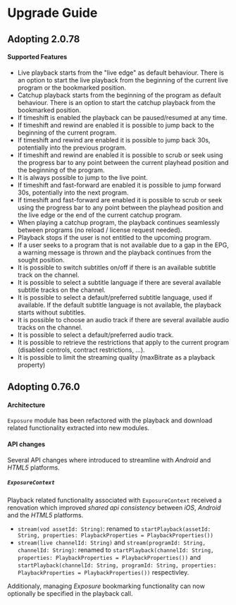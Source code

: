 # Upgrade Guide

## Adopting 2.0.78

#### Supported Features

* Live playback starts from the "live edge" as default behaviour. There is an option to start the live playback from the beginning of the current live program or the bookmarked position.
* Catchup playback starts from the beginning of the program as default behaviour. There is an option to start the catchup playback from the bookmarked position.
* If timeshift is enabled the playback can be paused/resumed at any time.
* If timeshift and rewind are enabled it is possible to jump back to the beginning of the current program.
* If timeshift and rewind are enabled it is possible to jump back 30s, potentially into the previous program.
* If timeshift and rewind are enabled it is possible to scrub or seek using the progress bar to any point between the current playhead position and the beginning of the program.
* It is always possible to jump to the live point.
* If timeshift and fast-forward are enabled it is possible to jump forward 30s, potentially into the next program.
* If timeshift and fast-forward are enabled it is possible to scrub or seek using the progress bar to any point between the playhead position and the live edge or the end of the current catchup program.
* When playing a catchup program, the playback continues seamlessly between programs (no reload / license request needed).
* Playback stops if the user is not entitled to the upcoming program.
* If a user seeks to a program that is not available due to a gap in the EPG, a warning message is thrown and the playback continues from the sought position.
* It is possible to switch subtitles on/off if there is an available subtitle track on the channel.
* It is possible to select a subtitle language if there are several available subtitle tracks on the channel.
* It is possible to select a default/preferred subtitle language, used if available. If the default subtitle language is not available, the playback starts without subtitles.
* It is possible to choose an audio track if there are several available audio tracks on the channel.
* It is possible to select a default/preferred audio track.
* It is possible to retrieve the restrictions that apply to the current program (disabled controls, contract restrictions, ...).
* It is possible to limit the streaming quality (maxBitrate as a playback property)

## Adopting 0.76.0

#### Architecture
`Exposure` module has been refactored with the playback and download related functionality extracted into new modules. 

#### API changes
Several API changes where introduced to streamline with *Android* and *HTML5* platforms.

##### `ExposureContext`
Playback related functionality associated with `ExposureContext` received a renovation which improved *shared api consistency* between *iOS*, *Android* and the *HTML5* platforms.

* `stream(vod assetId: String)`: renamed to `startPlayback(assetId: String, properties: PlaybackProperties = PlaybackProperties())`
* `stream(live channelId: String)` and `stream(programId: String, channelId: String)`: renamed to `startPlayback(channelId: String, properties: PlaybackProperties = PlaybackProperties())` and `startPlayback(channelId: String, programId: String, properties: PlaybackProperties = PlaybackProperties())` respectivley.

Additionaly, managing *Exposure* bookmarking functionality can now optionally be specified in the playback call.
